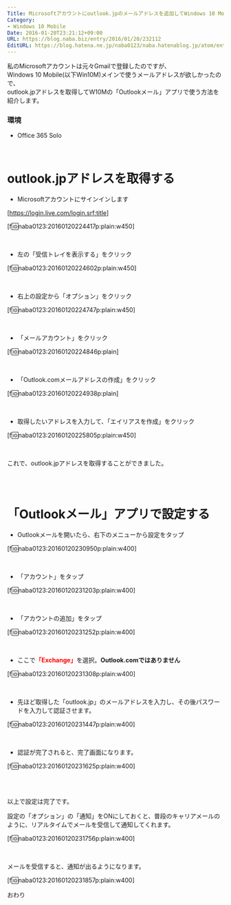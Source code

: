 ```yaml
---
Title: Microsoftアカウントにoutlook.jpのメールアドレスを追加してWindows 10 Mobileで送受信する
Category:
- Windows 10 Mobile
Date: 2016-01-20T23:21:12+09:00
URL: https://blog.naba.biz/entry/2016/01/20/232112
EditURL: https://blog.hatena.ne.jp/naba0123/naba.hatenablog.jp/atom/entry/6653586347153830227
---
```


私のMicrosoftアカウントは元々Gmailで登録したのですが、  
Windows 10 Mobile(以下Win10M)メインで使うメールアドレスが欲しかったので、  
outlook.jpアドレスを取得してW10Mの「Outlookメール」アプリで使う方法を紹介します。

### 環境

* Office 365 Solo

<br>

<!-- more -->

# outlook.jpアドレスを取得する

* Microsoftアカウントにサインインします

[https://login.live.com/login.srf:title]

[f:id:naba0123:20160120224417p:plain:w450]

<br>

* 左の「受信トレイを表示する」をクリック

[f:id:naba0123:20160120224602p:plain:w450]

<br>

* 右上の設定から「オプション」をクリック

[f:id:naba0123:20160120224747p:plain:w450]

<br>

* 「メールアカウント」をクリック

[f:id:naba0123:20160120224846p:plain]

<br>

* 「Outlook.comメールアドレスの作成」をクリック

[f:id:naba0123:20160120224938p:plain]

<br>

* 取得したいアドレスを入力して、「エイリアスを作成」をクリック

[f:id:naba0123:20160120225805p:plain:w450]

<br>

これで、outlook.jpアドレスを取得することができました。

<br>

<br>

# 「Outlookメール」アプリで設定する

* Outlookメールを開いたら、右下のメニューから設定をタップ

[f:id:naba0123:20160120230950p:plain:w400]

<br>

* 「アカウント」をタップ

[f:id:naba0123:20160120231203p:plain:w400]

<br>

* 「アカウントの追加」をタップ

[f:id:naba0123:20160120231252p:plain:w400]

<br>

* ここで<span style="color:red;font-weight:bold">「Exchange」</span>を選択。**Outlook.comではありません**

[f:id:naba0123:20160120231308p:plain:w400]

<br>

* 先ほど取得した「outlook.jp」のメールアドレスを入力し、その後パスワードを入力して認証させます。

[f:id:naba0123:20160120231447p:plain:w400]

<br>

* 認証が完了されると、完了画面になります。

[f:id:naba0123:20160120231625p:plain:w400]

<br><br>

以上で設定は完了です。

設定の「オプション」の「通知」をONにしておくと、普段のキャリアメールのように、リアルタイムでメールを受信して通知してくれます。

[f:id:naba0123:20160120231756p:plain:w400]

<br>

メールを受信すると、通知が出るようになります。

[f:id:naba0123:20160120231857p:plain:w400]

おわり

<br>
